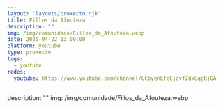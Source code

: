 ```yaml
---
layout: 'layouts/proxecto.njk'
title: Fillos da Afouteza
description: ""
img: /img/comunidade/Fillos_da_Afouteza.webp
date: 2020-04-22 13:09:00
platform: youtube
type: proxecto
tags:
  - youtube
redes:
  youtube: https://www.youtube.com/channel/UCbyenLfcCjqvf2dxUqgQjGA
---
```

description: ""
img: /img/comunidade/Fillos_da_Afouteza.webp
